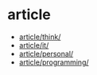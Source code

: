 # article

- [article/think/](think)
- [article/it/](it)
- [article/personal/](personal)
- [article/programming/](programming)
